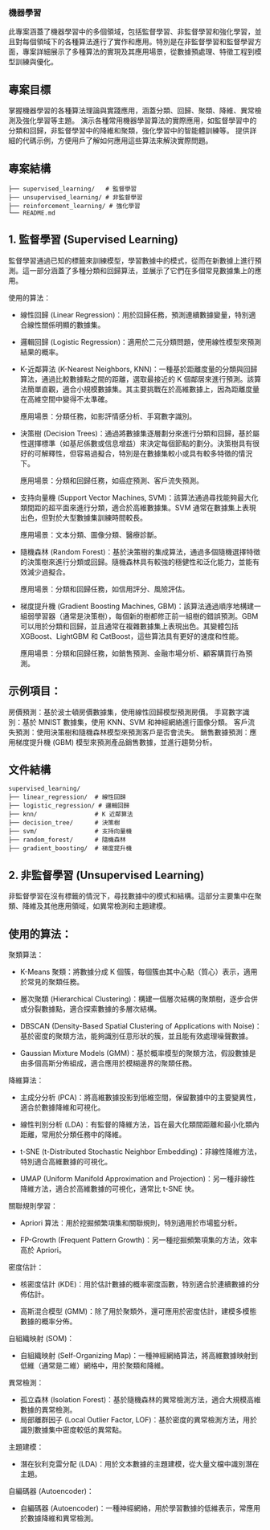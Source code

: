 ### 機器學習

此專案涵蓋了機器學習中的多個領域，包括監督學習、非監督學習和強化學習，並且對每個領域下的各種算法進行了實作和應用。特別是在非監督學習和監督學習方面，專案詳細展示了多種算法的實現及其應用場景，從數據預處理、特徵工程到模型訓練與優化。

## 專案目標
掌握機器學習的各種算法理論與實踐應用，涵蓋分類、回歸、聚類、降維、異常檢測及強化學習等主題。
演示各種常用機器學習算法的實際應用，如監督學習中的分類和回歸，非監督學習中的降維和聚類，強化學習中的智能體訓練等。
提供詳細的代碼示例，方便用戶了解如何應用這些算法來解決實際問題。

## 專案結構
```
├── supervised_learning/   # 監督學習
├── unsupervised_learning/ # 非監督學習
├── reinforcement_learning/ # 強化學習
└── README.md
```

## 1. 監督學習 (Supervised Learning)
監督學習通過已知的標籤來訓練模型，學習數據中的模式，從而在新數據上進行預測。這一部分涵蓋了多種分類和回歸算法，並展示了它們在多個常見數據集上的應用。

使用的算法：
- 線性回歸 (Linear Regression)：用於回歸任務，預測連續數據變量，特別適合線性關係明顯的數據集。

- 邏輯回歸 (Logistic Regression)：適用於二元分類問題，使用線性模型來預測結果的概率。

- K-近鄰算法 (K-Nearest Neighbors, KNN)：一種基於距離度量的分類與回歸算法，通過比較數據點之間的距離，選取最接近的 K 個鄰居來進行預測。該算法簡單直觀，適合小規模數據集。其主要挑戰在於高維數據上，因為距離度量在高維空間中變得不太準確。

  應用場景：分類任務，如影評情感分析、手寫數字識別。
- 決策樹 (Decision Trees)：通過將數據集逐層劃分來進行分類和回歸，基於屬性選擇標準（如基尼係數或信息增益）來決定每個節點的劃分。決策樹具有很好的可解釋性，但容易過擬合，特別是在數據集較小或具有較多特徵的情況下。

  應用場景：分類和回歸任務，如癌症預測、客戶流失預測。
- 支持向量機 (Support Vector Machines, SVM)：該算法通過尋找能夠最大化類間距的超平面來進行分類，適合於高維數據集。SVM 通常在數據集上表現出色，但對於大型數據集訓練時間較長。

  應用場景：文本分類、圖像分類、醫療診斷。
- 隨機森林 (Random Forest)：基於決策樹的集成算法，通過多個隨機選擇特徵的決策樹來進行分類或回歸。隨機森林具有較強的穩健性和泛化能力，並能有效減少過擬合。

  應用場景：分類和回歸任務，如信用評分、風險評估。
- 梯度提升機 (Gradient Boosting Machines, GBM)：該算法通過順序地構建一組弱學習器（通常是決策樹），每個新的樹都修正前一組樹的錯誤預測。GBM 可以用於分類和回歸，並且通常在複雜數據集上表現出色。其變體包括 XGBoost、LightGBM 和 CatBoost，這些算法具有更好的速度和性能。

  應用場景：分類和回歸任務，如銷售預測、金融市場分析、顧客購買行為預測。


## 示例項目：
房價預測：基於波士頓房價數據集，使用線性回歸模型預測房價。
手寫數字識別：基於 MNIST 數據集，使用 KNN、SVM 和神經網絡進行圖像分類。
客戶流失預測：使用決策樹和隨機森林模型來預測客戶是否會流失。
銷售數據預測：應用梯度提升機 (GBM) 模型來預測產品銷售數據，並進行趨勢分析。

## 文件結構

```
supervised_learning/
├── linear_regression/  # 線性回歸
├── logistic_regression/ # 邏輯回歸
├── knn/                # K 近鄰算法
├── decision_tree/      # 決策樹
├── svm/                # 支持向量機
├── random_forest/      # 隨機森林
├── gradient_boosting/  # 梯度提升機
```

## 2. 非監督學習 (Unsupervised Learning)
非監督學習在沒有標籤的情況下，尋找數據中的模式和結構。這部分主要集中在聚類、降維及其他應用領域，如異常檢測和主題建模。

## 使用的算法：
聚類算法：
- K-Means 聚類：將數據分成 K 個簇，每個簇由其中心點（質心）表示，適用於常見的聚類任務。
  
- 層次聚類 (Hierarchical Clustering)：構建一個層次結構的聚類樹，逐步合併或分裂數據點，適合探索數據的多層次結構。
  
- DBSCAN (Density-Based Spatial Clustering of Applications with Noise)：基於密度的聚類方法，能夠識別任意形狀的簇，並且能有效處理噪聲數據。
  
- Gaussian Mixture Models (GMM)：基於概率模型的聚類方法，假設數據是由多個高斯分佈組成，適合應用於模糊邊界的聚類任務。
  
降維算法：
- 主成分分析 (PCA)：將高維數據投影到低維空間，保留數據中的主要變異性，適合於數據降維和可視化。
  
- 線性判別分析 (LDA)：有監督的降維方法，旨在最大化類間距離和最小化類內距離，常用於分類任務中的降維。
  
- t-SNE (t-Distributed Stochastic Neighbor Embedding)：非線性降維方法，特別適合高維數據的可視化。
  
- UMAP (Uniform Manifold Approximation and Projection)：另一種非線性降維方法，適合於高維數據的可視化，通常比 t-SNE 快。
  
關聯規則學習：
- Apriori 算法：用於挖掘頻繁項集和關聯規則，特別適用於市場籃分析。
  
- FP-Growth (Frequent Pattern Growth)：另一種挖掘頻繁項集的方法，效率高於 Apriori。
  
密度估計：
- 核密度估計 (KDE)：用於估計數據的概率密度函數，特別適合於連續數據的分佈估計。
  
- 高斯混合模型 (GMM)：除了用於聚類外，還可應用於密度估計，建模多模態數據的概率分佈。
  
自組織映射 (SOM)：
- 自組織映射 (Self-Organizing Map)：一種神經網絡算法，將高維數據映射到低維（通常是二維）網格中，用於聚類和降維。
  
異常檢測：
- 孤立森林 (Isolation Forest)：基於隨機森林的異常檢測方法，適合大規模高維數據的異常檢測。
- 局部離群因子 (Local Outlier Factor, LOF)：基於密度的異常檢測方法，用於識別數據集中密度較低的異常點。
  
主題建模：
- 潛在狄利克雷分配 (LDA)：用於文本數據的主題建模，從大量文檔中識別潛在主題。
  
自編碼器 (Autoencoder)：
- 自編碼器 (Autoencoder)：一種神經網絡，用於學習數據的低維表示，常應用於數據降維和異常檢測。


